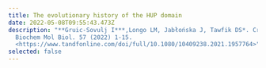 ```yaml
---
title: The evolutionary history of the HUP domain
date: 2022-05-08T09:55:43.473Z
description: "**Gruic-Sovulj I***,Longo LM, Jabłońska J, Tawfik DS*. Crit Rev
  Biochem Mol Biol. 57 (2022) 1-15.
  <https://www.tandfonline.com/doi/full/10.1080/10409238.2021.1957764>"
selected: false
---
```

